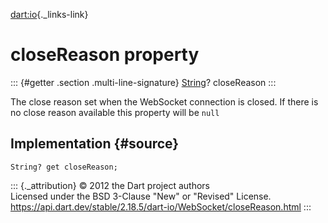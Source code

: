 [dart:io](../../dart-io/dart-io-library){._links-link}

closeReason property
====================

::: {#getter .section .multi-line-signature}
[String](../../dart-core/string-class)? closeReason
:::

The close reason set when the WebSocket connection is closed. If there
is no close reason available this property will be `null`

Implementation {#source}
--------------

``` {.language-dart data-language="dart"}
String? get closeReason;
```

::: {._attribution}
© 2012 the Dart project authors\
Licensed under the BSD 3-Clause \"New\" or \"Revised\" License.\
<https://api.dart.dev/stable/2.18.5/dart-io/WebSocket/closeReason.html>
:::
